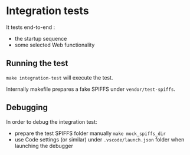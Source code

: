 # Integration tests

It tests end-to-end :

- the startup sequence
- some selected Web functionality

## Running the test

`make integration-test` will execute the test.

Internally makefile prepares a fake SPIFFS under `vendor/test-spiffs`.

## Debugging

In order to debug the integration test:

- prepare the test SPIFFS folder manually `make mock_spiffs_dir`
- use Code settings (or similar) under `.vscode/launch.json` folder when launching the debugger
